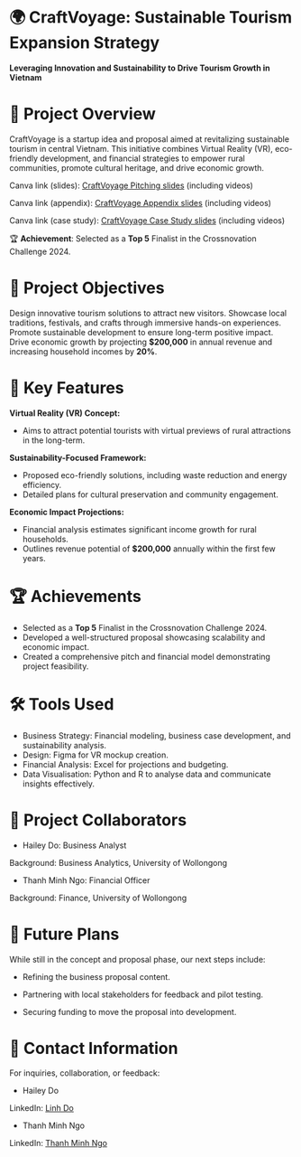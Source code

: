 # 🌍 CraftVoyage: Sustainable Tourism Expansion Strategy
**Leveraging Innovation and Sustainability to Drive Tourism Growth in Vietnam**

# 📌 Project Overview
CraftVoyage is a startup idea and proposal aimed at revitalizing sustainable tourism in central Vietnam. This initiative combines Virtual Reality (VR), eco-friendly development, and financial strategies to empower rural communities, promote cultural heritage, and drive economic growth.

Canva link (slides): [CraftVoyage Pitching slides](https://www.canva.com/design/DAGZccFOP-0/mhvHBhxjwkzHn4sK2MHytA/edit) (including videos)

Canva link (appendix): [CraftVoyage Appendix slides](https://www.canva.com/design/DAGZccFOP-0/mhvHBhxjwkzHn4sK2MHytA/edit](https://www.canva.com/design/DAGZcbty6eI/NuP84l5B7mGq-3DE5kIU_w/edit)) (including videos)

Canva link (case study): [CraftVoyage Case Study slides](https://www.canva.com/design/DAGZcu6QbeA/pftvdxt3HN0wC4YGxRY4Ow/edit) (including videos)

🏆 **Achievement**: Selected as a **Top 5** Finalist in the Crossnovation Challenge 2024.

# 🎯 Project Objectives
Design innovative tourism solutions to attract new visitors.
Showcase local traditions, festivals, and crafts through immersive hands-on experiences.
Promote sustainable development to ensure long-term positive impact.
Drive economic growth by projecting **$200,000** in annual revenue and increasing household incomes by **20%**.

# 🌟 Key Features
**Virtual Reality (VR) Concept:**
* Aims to attract potential tourists with virtual previews of rural attractions in the long-term.

**Sustainability-Focused Framework:**

* Proposed eco-friendly solutions, including waste reduction and energy efficiency.
* Detailed plans for cultural preservation and community engagement.

**Economic Impact Projections:**

* Financial analysis estimates significant income growth for rural households.
* Outlines revenue potential of **$200,000** annually within the first few years.

# 🏆 Achievements
* Selected as a **Top 5** Finalist in the Crossnovation Challenge 2024.
* Developed a well-structured proposal showcasing scalability and economic impact.
* Created a comprehensive pitch and financial model demonstrating project feasibility.

# 🛠 Tools Used
* Business Strategy: Financial modeling, business case development, and sustainability analysis.
* Design: Figma for VR mockup creation.
* Financial Analysis: Excel for projections and budgeting.
* Data Visualisation: Python and R to analyse data and communicate insights effectively.

# 🤝 Project Collaborators
* Hailey Do: Business Analyst

Background: Business Analytics, University of Wollongong

* Thanh Minh Ngo: Financial Officer

Background: Finance, University of Wollongong

# 🚀 Future Plans
While still in the concept and proposal phase, our next steps include:

* Refining the business proposal content.

* Partnering with local stakeholders for feedback and pilot testing.

* Securing funding to move the proposal into development.

# 📧 Contact Information
For inquiries, collaboration, or feedback:

* Hailey Do

LinkedIn: [Linh Do](https://www.linkedin.com/in/linh-do-868a25278/)

* Thanh Minh Ngo

LinkedIn: [Thanh Minh Ngo](https://www.linkedin.com/in/thanh-minh-ngo-80317a27a/)
